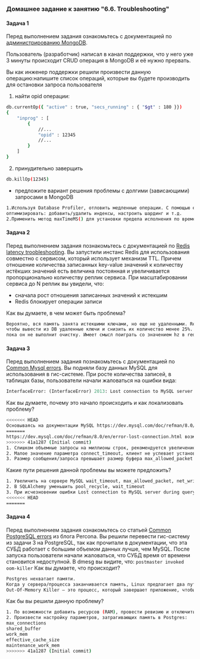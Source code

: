 ### Домашнее задание к занятию "6.6. Troubleshooting"

#### Задача 1

Перед выполнением задания ознакомьтесь с документацией по [администрированию MongoDB](https://docs.mongodb.com/manual/administration/).

Пользователь (разработчик) написал в канал поддержки, что у него уже 3 минуты происходит CRUD операция в MongoDB и её 
нужно прервать. 

Вы как инженер поддержки решили произвести данную операцию:напишите список операций, которые вы будете производить для остановки запроса пользователя
1. найти opid операции:

```bash
db.currentOp({ "active" : true, "secs_running" : { "$gt" : 180 }})
{
    "inprog" : [
        {
            //...
            "opid" : 12345
            //...
        }
    ]
}
```
2. принудительно заверщить
```bash
db.killOp(12345)
```
- предложите вариант решения проблемы с долгими (зависающими) запросами в MongoDB
```bash
1.Используя Database Profiler, отловить медленные операции. С помощью executionStats проанализировать. Попробовать
оптимизировать: добавить/удалить индексы, настроить шардинг и т.д.
2.Применить метод maxTimeMS() для установки предела исполнения по времени операций  
```

#### Задача 2
Перед выполнением задания познакомьтесь с документацией по [Redis latency troobleshooting](https://redis.io/topics/latency).
Вы запустили инстанс Redis для использования совместно с сервисом, который использует механизм TTL. 
Причем отношение количества записанных key-value значений к количеству истёкших значений есть величина постоянная и
увеличивается пропорционально количеству реплик сервиса. 
При масштабировании сервиса до N реплик вы увидели, что:
- сначала рост отношения записанных значений к истекшим
- Redis блокирует операции записи

Как вы думаете, в чем может быть проблема?
```bash
Вероятно, вся память занята истекшими ключами, но еще не удаленными. Redis заблокировался (ACTIVE_EXPIRE_CYCLE_LOOKUPS_PER_LOOP),
чтобы вывести из DB удаленные ключи и снизить их количество менее 25%. Т.к. Redis - однопоточное приложение, то все операции блокируются,
пока он не выполнит очистку. Имеет смысл поиграть со значением hz в redis.conf
```

#### Задача 3
Перед выполнением задания познакомьтесь с документацией по [Common Mysql errors](https://dev.mysql.com/doc/refman/8.0/en/common-errors.html).
Вы подняли базу данных MySQL для использования в гис-системе. При росте количества записей, в таблицах базы,
пользователи начали жаловаться на ошибки вида:
```python
InterfaceError: (InterfaceError) 2013: Lost connection to MySQL server during query u'SELECT..... '
```
Как вы думаете, почему это начало происходить и как локализовать проблему?
```bash
<<<<<<< HEAD
Основываясь на документации MySQL https://dev.mysql.com/doc/refman/8.0/en/error-lost-connection.html возможны три причины:
=======
https://dev.mysql.com/doc/refman/8.0/en/error-lost-connection.html возможны три причины:
>>>>>>> 41a1287 (Initial commit)
1. Слишком объемные запросы на миллионы строк, рекомендуется увеличение параметра net_read_timeout
2. Малое значение параметра connect_timeout, клиент не успевает установить соединение.
3. Размер сообщения/запроса превышает размер буфера max_allowed_packet на сервере или max_allowed_packet на строне клиента.
```
Какие пути решения данной проблемы вы можете предложить?
```bash
1. Увеличить на сервере MySQL wait_timeout, max_allowed_packet, net_write_timeout и net_read_timeout
2. В SQLAlchemy уменьшить pool_recycle, wait_timeout
3. При исчезновении ошибки Lost connection to MySQL server during query возвращать по одному параметры в исходное состояние - для локализации проблемы.
<<<<<<< HEAD
=======
```

#### Задача 4
Перед выполнением задания ознакомьтесь со статьей [Common PostgreSQL errors](https://www.percona.com/blog/2020/06/05/10-common-postgresql-errors/) из блога Percona.
Вы решили перевести гис-систему из задачи 3 на PostgreSQL, так как прочитали в документации, что эта СУБД работает с 
большим объемом данных лучше, чем MySQL.
После запуска пользователи начали жаловаться, что СУБД время от времени становится недоступной. В dmesg вы видите, что:
`postmaster invoked oom-killer`
Как вы думаете, что происходит?
```bash
Postgres нехватает памяти.
Когда у сервера/процесса заканчивается память, Linux предлагает два пути решения: утилизировать всю память и тем самым убить всю систему или завершить процесс, который съедает память.
Out-Of-Memory Killer — это процесс, который завершает приложение, чтобы спасти ядро от сбоя.
```
Как бы вы решили данную проблему?
```bash
1. По возможности добавить ресурсов (RAM), провести ревизию и отключить/перенести ненужные приложения.
2. Произвести настройку параметров, затрагивающих память в Postgres:
max_connections
shared_buffer
work_mem
effective_cache_size
maintenance_work_mem
>>>>>>> 41a1287 (Initial commit)
```